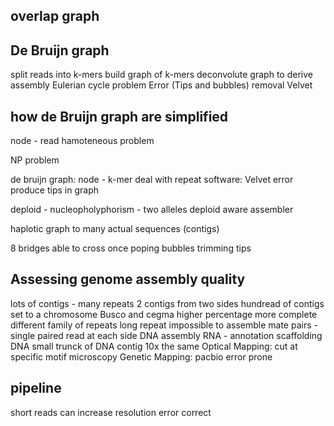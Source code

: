 ## overlap graph
## De Bruijn graph 
split reads into k-mers
build graph of k-mers
deconvolute graph to derive assembly
Eulerian cycle problem
Error (Tips and bubbles) removal
Velvet
> 
## how de Bruijn graph are simplified


node - read
hamoteneous problem

NP problem 

de bruijn graph:
node - k-mer
deal with repeat
software: Velvet
error produce tips in graph

deploid - nucleopholyphorism - two alleles
deploid aware assembler

haplotic
graph to many actual sequences (contigs)

8 bridges able to cross once
poping bubbles trimming tips

## Assessing genome assembly quality
lots of contigs - many repeats
2 contigs from two sides 
hundread of contigs set to a chromosome
Busco and cegma higher percentage more complete
 different family of repeats 
 long repeat impossible to assemble
 mate pairs - single paired read at each side
 DNA assembly
 RNA - annotation
 scaffolding DNA
 small trunck of DNA 
 contig
 10x the same
 Optical Mapping: cut at specific motif microscopy
 Genetic Mapping:
 pacbio error prone

## pipeline

 short reads can increase resolution 
 error correct 

<!--stackedit_data:
eyJoaXN0b3J5IjpbLTE0MTAyMjQ4MywtMjA0NjA5NDk4MSwtOT
QwOTY2NDM2LC0xOTY3OTExMzc4LDIwOTY0MTc0MjIsMjAwMDEx
ODI4MywxMjQzNTczNDk3XX0=
-->